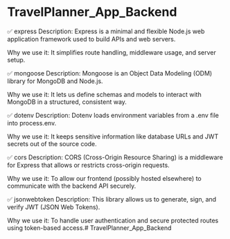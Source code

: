 # TravelPlanner_App_Backend

✅ express
Description:
Express is a minimal and flexible Node.js web application framework used to build APIs and web servers.

Why we use it:
It simplifies route handling, middleware usage, and server setup.

✅ mongoose
Description:
Mongoose is an Object Data Modeling (ODM) library for MongoDB and Node.js.

Why we use it:
It lets us define schemas and models to interact with MongoDB in a structured, consistent way.

✅ dotenv
Description:
Dotenv loads environment variables from a .env file into process.env.

Why we use it:
It keeps sensitive information like database URLs and JWT secrets out of the source code.

✅ cors
Description:
CORS (Cross-Origin Resource Sharing) is a middleware for Express that allows or restricts cross-origin requests.

Why we use it:
To allow our frontend (possibly hosted elsewhere) to communicate with the backend API securely.

✅ jsonwebtoken
Description:
This library allows us to generate, sign, and verify JWT (JSON Web Tokens).

Why we use it:
To handle user authentication and secure protected routes using token-based access.# TravelPlanner_App_Backend
